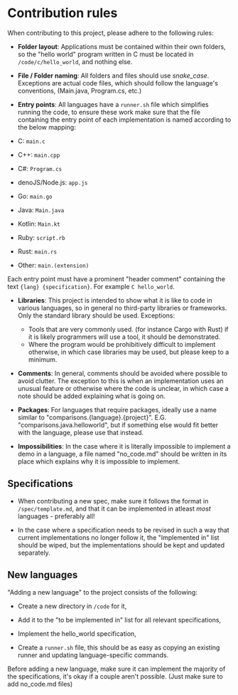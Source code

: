 # Contribution rules

When contributing to this project, please adhere to the following rules:

* **Folder layout**: Applications must be contained within their own folders, so the "hello world" program written in C must be located in `/code/c/hello_world`, and nothing else.

* **File / Folder naming**: All folders and files should use *snake_case*. Exceptions are actual code files, which should follow the language's conventions, (Main.java, Program.cs, etc.)

* **Entry points**: All languages have a `runner.sh` file which simplifies running the code, to ensure these work make sure that the file containing the entry point of each implementation is named according to the below mapping:

* C: `main.c`
* C++: `main.cpp`
* C#: `Program.cs`
* denoJS/Node.js: `app.js`
* Go: `main.go`
* Java: `Main.java`
* Kotlin: `Main.kt`
* Ruby: `script.rb`
* Rust: `main.rs`
* Other: `main.(extension)`

Each entry point must have a prominent "header comment" containing the text `{lang} {specification}`. For example `C hello_world`.

* **Libraries**: This project is intended to show what it is like to code in various languages, so in general no third-party libraries or frameworks. Only the standard library should be used. Exceptions:
    * Tools that are very commonly used. (for instance Cargo with Rust) if it is likely programmers will use a tool, it should be demonstrated.
    * Where the program would be prohibitively difficult to implement otherwise, in which case libraries may be used, but please keep to a minimum.

* **Comments**: In general, comments should be avoided where possible to avoid clutter. The exception to this is when an implementation uses an unusual feature or otherwise where the code is unclear, in which case a note should be added explaining what is going on.

* **Packages**: For languages that require packages, ideally use a name similar to "comparisons.{language}.{project}". E.G. "comparisons.java.helloworld", but if something else would fit better with the language, please use that instead.

* **Impossibilities**: In the case where it is literally impossible to implement a demo in a language, a file named "no_code.md" should be written in its place which explains why it is impossible to implement.

## Specifications

* When contributing a new spec, make sure it follows the format in `/spec/template.md`, and that it can be implemented in atleast *most* languages - preferably all!

* In the case where a specification needs to be revised in such a way that current implementations no longer follow it, the "Implemented in" list should be wiped, but the implementations should be kept and updated separately.

## New languages

"Adding a new language" to the project consists of the following:
  
* Create a new directory in `/code` for it,

* Add it to the "to be implemented in" list for all relevant specifications,

* Implement the hello_world specification,

* Create a `runner.sh` file, this should be as easy as copying an existing runner and updating language-specific commands.

Before adding a new language, make sure it can implement the majority of the specifications, it's okay if a couple aren't possible. (Just make sure to add no_code.md files)
